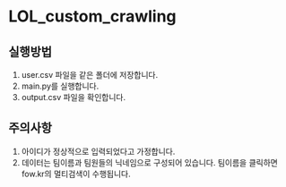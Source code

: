 # LOL_custom_crawling

## 실행방법

1. user.csv 파일을 같은 폴더에 저장합니다.
2. main.py를 실행합니다.
3. output.csv 파일을 확인합니다.

## 주의사항

1. 아이디가 정상적으로 입력되었다고 가정합니다.
2. 데이터는 팀이름과 팀원들의 닉네임으로 구성되어 있습니다. 팀이름을 클릭하면 fow.kr의 멀티검색이 수행됩니다.
